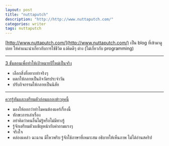 ```yaml
---
layout: post
title: "nuttaputch"
description: "http://http://www.nuttaputch.com/"
categories: writer
tags: nuttaputch
---
```


[http://www.nuttaputch.com/](http://www.nuttaputch.com/) เป็น blog ที่เข้ามาดูบ่อย ให้คำแนะนำเกี่ยวกับการใช้ชีวิต แง่คิดดีๆ ต่าง (ไม่เกี่ยวกับ programming)

---

[3 ขั้นตอนเพื่อทำให้เป้าหมายปีใหม่เป็นจริง](http://www.nuttaputch.com/3-%E0%B8%82%E0%B8%B1%E0%B9%89%E0%B8%99%E0%B8%95%E0%B8%AD%E0%B8%99-%E0%B9%80%E0%B8%9B%E0%B9%89%E0%B8%B2-%E0%B8%9B%E0%B8%B5%E0%B9%83%E0%B8%AB%E0%B8%A1%E0%B9%88-%E0%B9%80%E0%B8%9B%E0%B9%87%E0%B8%99%E0%B8%88%E0%B8%A3%E0%B8%B4%E0%B8%87/)

  - เลือกสิ่งที่อยากทำจริงๆ
  - แตกให้กลายเป็นกิจวัตรประจำวัน
  - ปรับกิจกรรมให้กลายเป็นนิสัย

---

[ควรรู้ทันและเตรียมตัวก่อนแถลงข่าวยุคนี้](http://www.nuttaputch.com/%E0%B9%80%E0%B8%A3%E0%B8%B7%E0%B9%88%E0%B8%AD%E0%B8%87%E0%B8%97%E0%B8%B5%E0%B9%88%E0%B8%9C%E0%B8%B9%E0%B9%89%E0%B8%9A%E0%B8%A3%E0%B8%B4%E0%B8%AB%E0%B8%B2%E0%B8%A3-%E0%B9%81%E0%B8%A5%E0%B8%B0%E0%B8%97%E0%B8%B5%E0%B8%A1%E0%B8%87%E0%B8%B2%E0%B8%99-%E0%B8%84%E0%B8%A7%E0%B8%A3%E0%B8%A3%E0%B8%B9%E0%B9%89%E0%B8%97%E0%B8%B1%E0%B8%99%E0%B9%81%E0%B8%A5%E0%B8%B0%E0%B9%80%E0%B8%95%E0%B8%A3%E0%B8%B5%E0%B8%A2%E0%B8%A1%E0%B8%95%E0%B8%B1%E0%B8%A7%E0%B8%81%E0%B9%88%E0%B8%AD%E0%B8%99%E0%B9%81%E0%B8%96%E0%B8%A5%E0%B8%87%E0%B8%82%E0%B9%88%E0%B8%B2%E0%B8%A7%E0%B8%A2%E0%B8%B8%E0%B8%84%E0%B8%99%E0%B8%B5%E0%B9%89/)

  - มองให้ออกว่าทำไมคนต้องแคร์เรื่องนี้
  - ทักษะการเล่าเรื่อง
  - อย่าคิดว่าคนอื่นไม่รู้หรือไม่มีทางรู้
  - รู้จักเตรียมตัวเผชิญหน้ากับคำถามแรงๆ
  - จริงใจ
  - คล่องแคล่ว ฉะฉาน มีไหวพริบ รู้จักใช้ภาษาที่เหมาะสม อธิบายให้เห็นภาพ ไม่ได้อ่านสคริป
